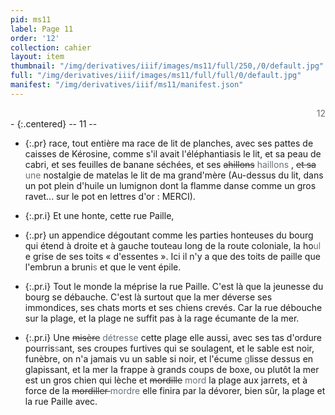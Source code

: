 ```yaml
---
pid: ms11
label: Page 11
order: '12'
collection: cahier
layout: item
thumbnail: "/img/derivatives/iiif/images/ms11/full/250,/0/default.jpg"
full: "/img/derivatives/iiif/images/ms11/full/full/0/default.jpg"
manifest: "/img/derivatives/iiif/ms11/manifest.json"
---
```


<div align="right" style='color:#677179'> 12</div> 
- {:.centered} -- 11 --

- {:.pr} race, tout entière ma race de lit de planches, avec ses pattes de caisses de Kérosine, comme s'il avait l'éléphantiasis le lit, et sa peau de cabri, et ses feuilles de banane séchées, et ses <del style='color:#303030'>ahillons</del><add style='color:#677179'> haillons </add>, <del style='color:#303030'>et sa</del><add style='color:#677179'> une </add>nostalgie de matelas le lit de ma grand'mère (Au-dessus du lit, dans un pot plein d'huile un lumignon dont la flamme danse comme un gros ravet... sur le pot en lettres d'or : MERCI).

- {:.pr.i} Et une honte, cette rue Paille,
- {:.pr} un appendice dégoutant comme les parties honteuses du bourg qui étend à droite et à gauche tout<del style='color:#303030'>e</del>au long de la route coloniale, la ho<add style='color:#677179'>ul </add>e grise de ses toits « d'essentes ». Ici il n'y a que des toits de paille que l'embrun a bruni<add style='color:#677179'>s </add>et que le vent épile.
- {:.pr.i} Tout le monde la méprise la rue Paille. C'est là que la jeunesse du bourg se débauche. C'est là surtout que la mer déverse ses immondices, ses chats morts et ses chiens crevés. Car la rue débouche sur la plage, et la plage ne suffit pas à la rage écumante de la mer.
- {:.pr.i} Une <del style='color:#303030'>misère</del><add style='color:#677179'> détresse </add>cette plage elle aussi, avec ses tas d'ordure pourris<add style='color:#677179'>s</add>ant, ses croupes furtives qui se soulagent, et le sable est noir, funèbre, on n'a jamais vu un sable si noir, et l'écume <add style='color:#677179'> g</add>lisse dessus en glapissant, et la mer la frappe à grands coups de boxe, ou plutôt la mer est un gros chien qui lèche et <del style='color:#303030'>mordille</del><add style='color:#677179'> mord </add>la plage aux jarrets, et à force de la <del style='color:#303030'>mordiller </del><add style='color:#677179'> mordre </add>elle finira par la dévorer, bien sûr, la plage et la rue Paille avec.

